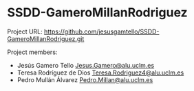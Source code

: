 # SSDD-GameroMillanRodriguez
Project URL: <https://github.com/jesusgamtello/SSDD-GameroMillanRodriguez.git>

Project members:
- Jesús Gamero Tello <Jesus.Gamero@alu.uclm.es>
- Teresa Rodríguez de Dios <Teresa.Rodriguez4@alu.uclm.es>
- Pedro Mullán Álvarez <Pedro.Millan@alu.uclm.es>
